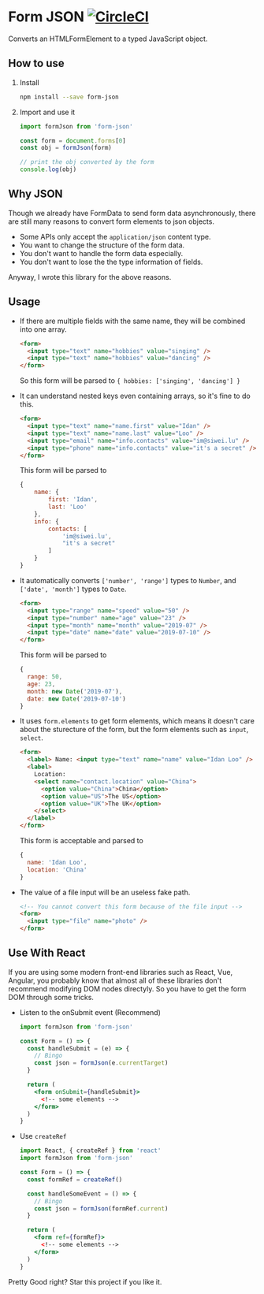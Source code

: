 # Form JSON [![CircleCI](https://circleci.com/gh/IdanLoo/form-json/tree/master.svg?style=svg)](https://circleci.com/gh/IdanLoo/form-json/tree/master)

Converts an HTMLFormElement to a typed JavaScript object.

## How to use

1. Install

   ```bash
   npm install --save form-json
   ```

2. Import and use it

   ```javascript
   import formJson from 'form-json'

   const form = document.forms[0]
   const obj = formJson(form)

   // print the obj converted by the form
   console.log(obj)
   ```

## Why JSON

Though we already have FormData to send form data asynchronously, there are still many reasons to convert form elements to json objects.

- Some APIs only accept the `application/json` content type.
- You want to change the structure of the form data.
- You don't want to handle the form data especially.
- You don't want to lose the the type information of fields.

Anyway, I wrote this library for the above reasons.

## Usage

- If there are multiple fields with the same name, they will be combined into one array.

  ```html
  <form>
    <input type="text" name="hobbies" value="singing" />
    <input type="text" name="hobbies" value="dancing" />
  </form>
  ```

  So this form will be parsed to `{ hobbies: ['singing', 'dancing'] }`

- It can understand nested keys even containing arrays, so it's fine to do this.

  ```html
  <form>
    <input type="text" name="name.first" value="Idan" />
    <input type="text" name="name.last" value="Loo" />
    <input type="email" name="info.contacts" value="im@siwei.lu" />
    <input type="phone" name="info.contacts" value="it's a secret" />
  </form>
  ```

  This form will be parsed to

  ```javascript
  {
      name: {
          first: 'Idan',
          last: 'Loo'
      },
      info: {
          contacts: [
              'im@siwei.lu',
              "it's a secret"
          ]
      }
  }
  ```

- It automatically converts `['number', 'range']` types to `Number`, and `['date', 'month']` types to `Date`.

  ```html
  <form>
    <input type="range" name="speed" value="50" />
    <input type="number" name="age" value="23" />
    <input type="month" name="month" value="2019-07" />
    <input type="date" name="date" value="2019-07-10" />
  </form>
  ```

  This form will be parsed to

  ```javascript
  {
    range: 50,
    age: 23,
    month: new Date('2019-07'),
    date: new Date('2019-07-10')
  }
  ```

- It uses `form.elements` to get form elements, which means it doesn't care about the sturecture of the form, but the form elements such as `input`, `select`.

  ```html
  <form>
    <label> Name: <input type="text" name="name" value="Idan Loo" /> </label>
    <label>
      Location:
      <select name="contact.location" value="China">
        <option value="China">China</option>
        <option value="US">The US</option>
        <option value="UK">The UK</option>
      </select>
    </label>
  </form>
  ```

  This form is acceptable and parsed to

  ```javascript
  {
    name: 'Idan Loo',
    location: 'China'
  }
  ```

- The value of a file input will be an useless fake path.
  ```html
  <!-- You cannot convert this form because of the file input -->
  <form>
    <input type="file" name="photo" />
  </form>
  ```

## Use With React

If you are using some modern front-end libraries such as React, Vue, Angular, you probably know that almost all of these libraries don't recommend modifying DOM nodes directyly. So you have to get the form DOM through some tricks.

- Listen to the onSubmit event (Recommend)

  ```jsx
  import formJson from 'form-json'

  const Form = () => {
    const handleSubmit = (e) => {
      // Bingo
      const json = formJson(e.currentTarget)
    }

    return (
      <form onSubmit={handleSubmit}>
        <!-- some elements -->
      </form>
    )
  }
  ```

- Use `createRef`

  ```jsx
  import React, { createRef } from 'react'
  import formJson from 'form-json'

  const Form = () => {
    const formRef = createRef()

    const handleSomeEvent = () => {
      // Bingo
      const json = formJson(formRef.current)
    }

    return (
      <form ref={formRef}>
        <!-- some elements -->
      </form>
    )
  }
  ```

Pretty Good right? Star this project if you like it.
